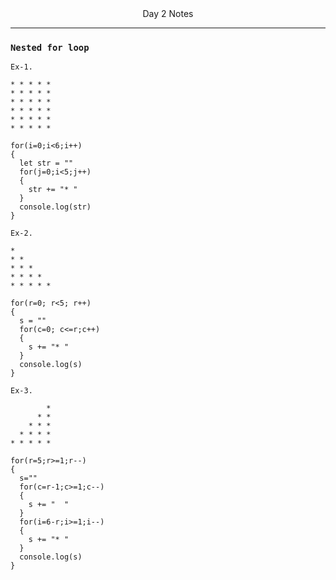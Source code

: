 <div align="center"
   <h1>Day 2 Notes</h1>
</div>

---
### `Nested for loop` 
`Ex-1.` 
```
* * * * *  
* * * * *  
* * * * *  
* * * * *  
* * * * *  
* * * * *  
```
```
for(i=0;i<6;i++)
{
  let str = ""
  for(j=0;i<5;j++)
  {
    str += "* "
  }
  console.log(str)
}
```

`Ex-2.`
```
*  
* *  
* * *  
* * * *   
* * * * *  
```
```
for(r=0; r<5; r++)
{
  s = ""
  for(c=0; c<=r;c++)
  {
    s += "* "
  }
  console.log(s)
}
```

`Ex-3.`
```
        *
      * *
    * * *
  * * * *
* * * * *
```
```
for(r=5;r>=1;r--)
{
  s=""
  for(c=r-1;c>=1;c--)
  {
    s += "  "
  }
  for(i=6-r;i>=1;i--)
  {
    s += "* "
  }
  console.log(s)
}
```
